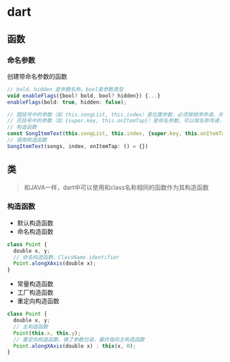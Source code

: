 # dart

## 函数

### 命名参数
创建带命名参数的函数
```js
// bold、hidden 是参数名称，bool是参数类型
void enableFlags({bool? bold, bool? hidden}) {...}
enableFlags(bold: true, hidden: false);

// 圆括号中的参数（如 this.songList, this.index）是位置参数，必须按顺序传递，并且不能省略。
// 花括号中的参数（如 {super.key, this.onItemTap}）是命名参数，可以按名称传递，顺序不固定，且可以省略。
// 构造函数
const SongItemText(this.songList, this.index, {super.key, this.onItemTap});
// 调用构造函数
SongItemText(songs, index, onItemTap: () = {})
```

## 类
> 和JAVA一样，dart中可以使用和class名称相同的函数作为其构造函数

### 构造函数
- 默认构造函数
- 命名构造函数
```ts
class Point {
  double x, y;
  // 命名构造函数，ClassName.identifier
  Point.alongXAxis(double x);
}
```
- 常量构造函数
- 工厂构造函数
- 重定向构造函数
```ts
class Point {
  double x, y;
  // 主构造函数
  Point(this.x, this.y);
  // 重定向构造函数，做了参数包装，最终指向主构造函数
  Point.alongXAxis(double x) : this(x, 0);
}
```